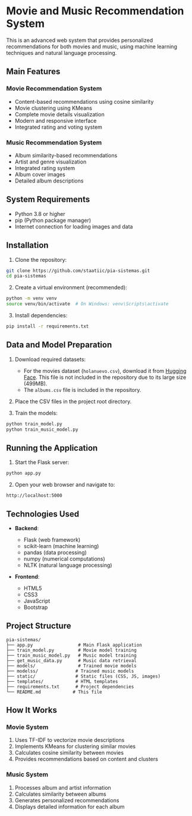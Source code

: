 # Movie and Music Recommendation System

This is an advanced web system that provides personalized recommendations for both movies and music, using machine learning techniques and natural language processing.

## Main Features

### Movie Recommendation System
- Content-based recommendations using cosine similarity
- Movie clustering using KMeans
- Complete movie details visualization
- Modern and responsive interface
- Integrated rating and voting system

### Music Recommendation System
- Album similarity-based recommendations
- Artist and genre visualization
- Integrated rating system
- Album cover images
- Detailed album descriptions

## System Requirements

- Python 3.8 or higher
- pip (Python package manager)
- Internet connection for loading images and data

## Installation

1. Clone the repository:
```bash
git clone https://github.com/staatiic/pia-sistemas.git
cd pia-sistemas
```

2. Create a virtual environment (recommended):
```bash
python -m venv venv
source venv/bin/activate  # On Windows: venv\Scripts\activate
```

3. Install dependencies:
```bash
pip install -r requirements.txt
```

## Data and Model Preparation

1. Download required datasets:
   - For the movies dataset (`holanuevo.csv`), download it from [Hugging Face](https://huggingface.co/datasets/ada-datadruids/full_tmdb_movies_dataset). This file is not included in the repository due to its large size (499MB).
   - The `albums.csv` file is included in the repository.

2. Place the CSV files in the project root directory.

3. Train the models:
```bash
python train_model.py
python train_music_model.py
```

## Running the Application

1. Start the Flask server:
```bash
python app.py
```

2. Open your web browser and navigate to:
```
http://localhost:5000
```

## Technologies Used

- **Backend**:
  - Flask (web framework)
  - scikit-learn (machine learning)
  - pandas (data processing)
  - numpy (numerical computations)
  - NLTK (natural language processing)

- **Frontend**:
  - HTML5
  - CSS3
  - JavaScript
  - Bootstrap

## Project Structure

```
pia-sistemas/
├── app.py                 # Main Flask application
├── train_model.py         # Movie model training
├── train_music_model.py   # Music model training
├── get_music_data.py      # Music data retrieval
├── models/                # Trained movie models
├── modelss/              # Trained music models
├── static/               # Static files (CSS, JS, images)
├── templates/            # HTML templates
├── requirements.txt      # Project dependencies
└── README.md            # This file
```

## How It Works

### Movie System
1. Uses TF-IDF to vectorize movie descriptions
2. Implements KMeans for clustering similar movies
3. Calculates cosine similarity between movies
4. Provides recommendations based on content and clusters

### Music System
1. Processes album and artist information
2. Calculates similarity between albums
3. Generates personalized recommendations
4. Displays detailed information for each album
